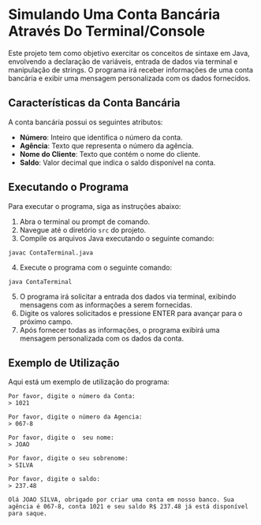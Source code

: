 # Simulando Uma Conta Bancária Através Do Terminal/Console

Este projeto tem como objetivo exercitar os conceitos de sintaxe em Java, envolvendo a declaração de variáveis, entrada de dados via terminal e manipulação de strings. O programa irá receber informações de uma conta bancária e exibir uma mensagem personalizada com os dados fornecidos.

## Características da Conta Bancária

A conta bancária possui os seguintes atributos:

- **Número**: Inteiro que identifica o número da conta.
- **Agência**: Texto que representa o número da agência.
- **Nome do Cliente**: Texto que contém o nome do cliente.
- **Saldo**: Valor decimal que indica o saldo disponível na conta.

## Executando o Programa

Para executar o programa, siga as instruções abaixo:

1. Abra o terminal ou prompt de comando.
2. Navegue até o diretório `src` do projeto.
3. Compile os arquivos Java executando o seguinte comando:

```
javac ContaTerminal.java
```

4. Execute o programa com o seguinte comando:

```
java ContaTerminal
```

5. O programa irá solicitar a entrada dos dados via terminal, exibindo mensagens com as informações a serem fornecidas.
6. Digite os valores solicitados e pressione ENTER para avançar para o próximo campo.
7. Após fornecer todas as informações, o programa exibirá uma mensagem personalizada com os dados da conta.

## Exemplo de Utilização

Aqui está um exemplo de utilização do programa:

```
Por favor, digite o número da Conta:
> 1021

Por favor, digite o número da Agencia:
> 067-8

Por favor, digite o  seu nome:
> JOAO

Por favor, digite o seu sobrenome:
> SILVA

Por favor, digite o saldo:
> 237.48

Olá JOAO SILVA, obrigado por criar uma conta em nosso banco. Sua agência é 067-8, conta 1021 e seu saldo R$ 237.48 já está disponível para saque.
```
